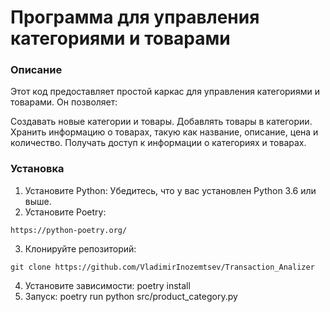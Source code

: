 # Программа для управления категориями и товарами

### Описание

Этот код предоставляет простой каркас для управления категориями и товарами. Он позволяет:

Создавать новые категории и товары.
Добавлять товары в категории.
Хранить информацию о товарах, такую как название, описание, цена и количество.
Получать доступ к информации о категориях и товарах.

### Установка

1. Установите Python: Убедитесь, что у вас установлен Python 3.6 или выше.
2. Установите Poetry:
```
https://python-poetry.org/
```
3. Клонируйте репозиторий:
```
git clone https://github.com/VladimirInozemtsev/Transaction_Analizer
```
4. Установите зависимости:
poetry install
5. Запуск:
poetry run python src/product_category.py